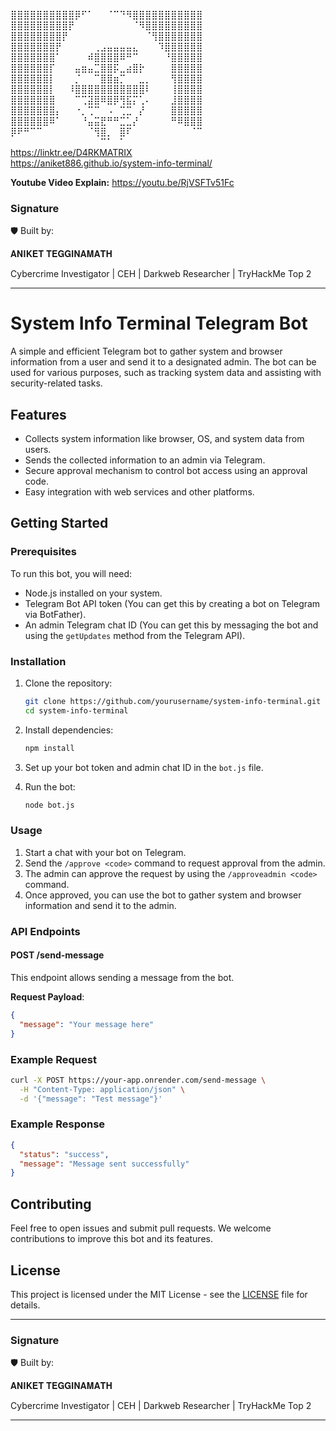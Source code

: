 ⣿⣿⣿⣿⣿⣿⣿⣿⣿⣿⡿⠋⠁⠀⠀⠈⠉⠙⠻⣿⣿⣿⣿⣿⣿⣿⣿⣿⣿⣿             
⣿⣿⣿⣿⣿⣿⣿⣿⣿⡟⠀⠀⠀⠀⠀⠀⠀⠀⠀⠈⠻⣿⣿⣿⣿⣿⣿⣿⣿⣿
⣿⣿⣿⣿⣿⣿⣿⣿⡟⠀⠀⠀⠀⠀⠀⠀⠀⠀⠀⠀⠀⠈⢻⣿⣿⣿⣿⣿⣿⣿
⣿⣿⣿⣿⣿⣿⣿⡟⠀⠀⠀⠀⠀⢀⣠⣤⣤⣤⣤⣄⠀⠀⠀⠹⣿⣿⣿⣿⣿⣿
⣿⣿⣿⣿⣿⣿⣿⠁⠀⠀⠀⠀⠾⣿⣿⣿⣿⠿⠛⠉⠀⠀⠀⠀⠘⣿⣿⣿⣿⣿
⣿⣿⣿⣿⣿⣿⡏⠀⠀⠀⣤⣶⣤⣉⣿⣿⡯⣀⣴⣿⡗⠀⠀⠀⠀⣿⣿⣿⣿⣿
⣿⣿⣿⣿⣿⣿⡇⠀⠀⠀⡈⠀⠀⠉⣿⣿⣶⡉⠀⠀⣀⡀⠀⠀⠀⢻⣿⣿⣿⣿
⣿⣿⣿⣿⣿⣿⡇⠀⠀⠸⣿⣿⣿⣿⣿⣿⣿⣿⣿⣿⣿⠇⠀⠀⠀⢸⣿⣿⣿⣿
⣿⣿⣿⣿⣿⣿⣿⠀⠀⠀⠉⢉⣽⣿⠿⣿⡿⢻⣯⡍⢁⠄⠀⠀⠀⣸⣿⣿⣿⣿
⣿⣿⣿⣿⣿⣿⣿⡄⠀⠀⠐⡀⢉⠉⠀⠠⠀⢉⣉⠀⡜⠀⠀⠀⠀⣿⣿⣿⣿⣿
⣿⣿⣿⣿⣿⣿⠿⠁⠀⠀⠀⠘⣤⣭⣟⠛⠛⣉⣁⡜⠀⠀⠀⠀⠀⠛⠿⣿⣿⣿
⡿⠟⠛⠉⠉⠀⠀⠀⠀⠀⠀⠀⠈⢻⣿⡀⠀⣿⠏⠀⠀⠀⠀⠀⠀⠀⠀⠀⠈⠉
⠀⠀⠀⠀⠀⠀⠀⠀⠀⠀⠀⠀⠀⠀⠉⠁⠀⠁⠀⠀⠀⠀⠀⠀⠀⠀⠀⠀⠀⠀
https://linktr.ee/D4RKMATRIX    
https://aniket886.github.io/system-info-terminal/  

**Youtube Video Explain:** https://youtu.be/RjVSFTv51Fc

### Signature

🛡️ Built by:

𝐀𝐍𝐈𝐊𝐄𝐓 𝐓𝐄𝐆𝐆𝐈𝐍𝐀𝐌𝐀𝐓𝐇

Cybercrime Investigator | CEH | Darkweb Researcher | TryHackMe Top 2

---

# System Info Terminal Telegram Bot

A simple and efficient Telegram bot to gather system and browser information from a user and send it to a designated admin. The bot can be used for various purposes, such as tracking system data and assisting with security-related tasks.

## Features

- Collects system information like browser, OS, and system data from users.
- Sends the collected information to an admin via Telegram.
- Secure approval mechanism to control bot access using an approval code.
- Easy integration with web services and other platforms.

## Getting Started

### Prerequisites

To run this bot, you will need:
- Node.js installed on your system.
- Telegram Bot API token (You can get this by creating a bot on Telegram via BotFather).
- An admin Telegram chat ID (You can get this by messaging the bot and using the `getUpdates` method from the Telegram API).
  
### Installation

1. Clone the repository:
   ```bash
   git clone https://github.com/yourusername/system-info-terminal.git
   cd system-info-terminal
   ```

2. Install dependencies:
   ```bash
   npm install
   ```

3. Set up your bot token and admin chat ID in the `bot.js` file.

4. Run the bot:
   ```bash
   node bot.js
   ```

### Usage

1. Start a chat with your bot on Telegram.
2. Send the `/approve <code>` command to request approval from the admin.
3. The admin can approve the request by using the `/approveadmin <code>` command.
4. Once approved, you can use the bot to gather system and browser information and send it to the admin.

### API Endpoints

#### POST /send-message

This endpoint allows sending a message from the bot.

**Request Payload**:
```json
{
  "message": "Your message here"
}
```

### Example Request

```bash
curl -X POST https://your-app.onrender.com/send-message \
  -H "Content-Type: application/json" \
  -d '{"message": "Test message"}'
```

### Example Response

```json
{
  "status": "success",
  "message": "Message sent successfully"
}
```

## Contributing

Feel free to open issues and submit pull requests. We welcome contributions to improve this bot and its features.

## License

This project is licensed under the MIT License - see the [LICENSE](LICENSE) file for details.

---

### Signature

🛡️ Built by:

𝐀𝐍𝐈𝐊𝐄𝐓 𝐓𝐄𝐆𝐆𝐈𝐍𝐀𝐌𝐀𝐓𝐇

Cybercrime Investigator | CEH | Darkweb Researcher | TryHackMe Top 2

---
